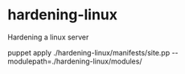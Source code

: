 # hardening-linux
Hardening a linux server

puppet apply ./hardening-linux/manifests/site.pp --modulepath=./hardening-linux/modules/
